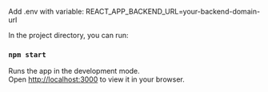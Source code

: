 Add .env with variable:
REACT_APP_BACKEND_URL=your-backend-domain-url


In the project directory, you can run:

### `npm start`

Runs the app in the development mode.\
Open [http://localhost:3000](http://localhost:3000) to view it in your browser.

